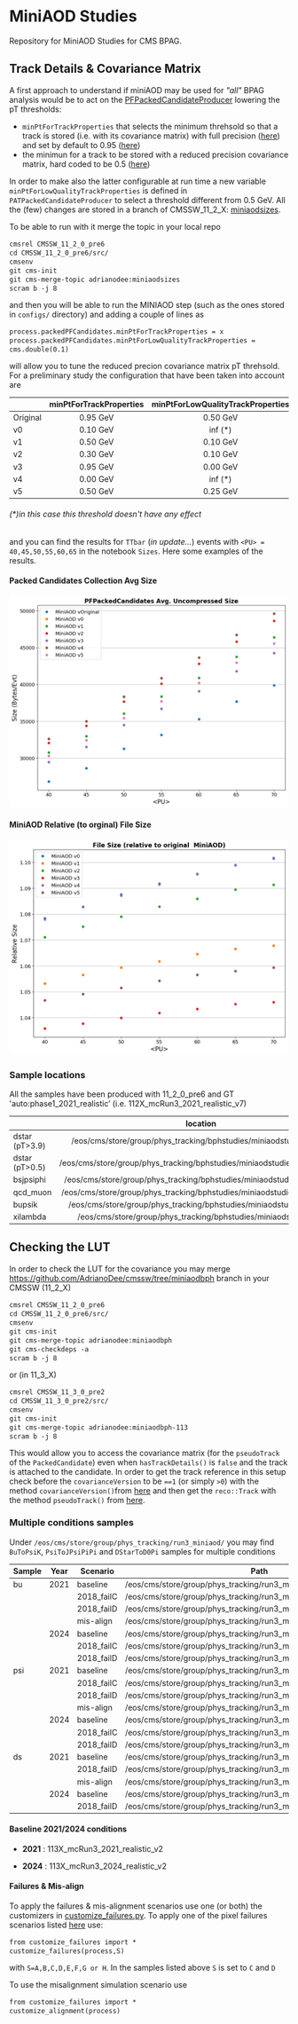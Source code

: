 
# MiniAOD Studies
Repository for MiniAOD Studies for CMS BPAG.

## Track Details & Covariance Matrix 

A first approach to understand if miniAOD may be used for *"all"* BPAG analysis would be to act on the [PFPackedCandidateProducer](https://github.com/cms-sw/cmssw/blob/master/PhysicsTools/PatAlgos/plugins/PATPackedCandidateProducer.cc) lowering the pT thresholds:

- `minPtForTrackProperties` that selects the minimum threhsold so that a track is stored (i.e. with its covariance matrix) with full precision ([here](https://github.com/cms-sw/cmssw/blob/master/PhysicsTools/PatAlgos/plugins/PATPackedCandidateProducer.cc#L133)) and set by default to 0.95 ([here](https://github.com/cms-sw/cmssw/blob/master/PhysicsTools/PatAlgos/python/slimming/packedPFCandidates_cfi.py#L19))
- the minimun for a track to be stored with a reduced precision covariance matrix, hard coded to be 0.5 ([here](https://github.com/cms-sw/cmssw/blob/master/PhysicsTools/PatAlgos/plugins/PATPackedCandidateProducer.cc#L308))

In order to make also the latter configurable at run time a new variable `minPtForLowQualityTrackProperties` is defined in `PATPackedCandidateProducer` to select a threshold different from 0.5 GeV. All the (few) changes are stored in a branch of CMSSW_11_2_X: [miniaodsizes](https://github.com/AdrianoDee/cmssw/tree/miniaodsizes).

To be able to run with it merge the topic in your local repo

```
cmsrel CMSSW_11_2_0_pre6
cd CMSSW_11_2_0_pre6/src/
cmsenv
git cms-init
git cms-merge-topic adrianodee:miniaodsizes
scram b -j 8
```

and then you will be able to run the MINIAOD step (such as the ones stored in `configs/` directory) and adding a couple of lines as

```
process.packedPFCandidates.minPtForTrackProperties = x
process.packedPFCandidates.minPtForLowQualityTrackProperties = cms.double(0.1)
```

will allow you to tune the reduced precion covariance matrix pT threhsold. For a preliminary study the configuration that have been taken into account are

|          | minPtForTrackProperties | minPtForLowQualityTrackProperties |
|----------|:-----------------------:|:---------------------------------:|
| Original |         0.95 GeV        |              0.50 GeV             |
| v0       |         0.10 GeV        |              inf (*)              |
| v1       |         0.50 GeV        |              0.10 GeV             |
| v2       |         0.30 GeV        |              0.10 GeV             |
| v3       |         0.95 GeV        |              0.00 GeV             |
| v4       |         0.00 GeV        |              inf (*)              |
| v5       |         0.50 GeV        |              0.25 GeV             |

###### (*)in this case this threshold doesn't have any effect

and you can find the results for `TTbar` (*in update...*) events with `<PU> = 40,45,50,55,60,65` in the notebook `Sizes`. Here some examples of the results.


#### Packed Candidates Collection Avg Size
![miniaod_candidates_avg_unc](https://raw.githubusercontent.com/AdrianoDee/warehouse/master/img/miniaod_candidates_avg_unc.png)

#### MiniAOD Relative (to orginal) File Size
![miniaod_file_rel](https://raw.githubusercontent.com/AdrianoDee/warehouse/master/img/miniaod_file_rel.png)



### Sample locations

All the samples have been produced with 11_2_0_pre6 and GT 'auto:phase1_2021_realistic’ (i.e. 112X_mcRun3_2021_realistic_v7)

|                | location                                                      | events                            | config                            |
|----------------|:-------------------------------------------------------------:|:---------------------------------:|:---------------------------------:|
| dstar (pT>3.9) | /eos/cms/store/group/phys_tracking/bphstudies/miniaodstudies/dstar/         |              ~90k                 |   [DStarToD0Pi_D0KPi_pT3p9](https://github.com/AdrianoDee/miniaodstudies/blob/main/configs/DStarToD0Pi_D0KPi_DStarFilter_13TeV_GEN_SIM.py)   |
| dstar (pT>0.5) | /eos/cms/store/group/phys_tracking/bphstudies/miniaodstudies/dstar_lowpt/   |              ~50k                 |   [DStarToD0Pi_D0Kpi_pT0p5](https://github.com/AdrianoDee/miniaodstudies/blob/main/configs/DStarToD0Pi_D0KPi_DStarFilter_13TeV_LowPt_GEN_SIM.py)
| bsjpsiphi      | /eos/cms/store/group/phys_tracking/bphstudies/miniaodstudies/bsjpsiphi/     |              ~50k                 |             [BsToJpsiPhi](https://github.com/AdrianoDee/miniaodstudies/blob/main/configs/BsToJpsiPhi_GEN_SIM.py)           |
| qcd_muon       | /eos/cms/store/group/phys_tracking/bphstudies/miniaodstudies/qcd_muon/      |              ~60k                 |             [QCD](https://github.com/AdrianoDee/miniaodstudies/blob/main/configs/QCD_GEN_SIM.py)                      |
| bupsik         | /eos/cms/store/group/phys_tracking/bphstudies/miniaodstudies/bupsik/         |              ~30k                 |             [BuPsiK](https://github.com/AdrianoDee/miniaodstudies/blob/main/configs/BuToPsi2SK_Psi2SToJpsiPiPi_BMuonFilter_DGamma0_TuneCP5_13TeV_GEN_SIM.py)                     |
| xilambda       | /eos/cms/store/group/phys_tracking/bphstudies/miniaodstudies/xi/            |              ~50k                 |             [Xi](https://github.com/AdrianoDee/miniaodstudies/blob/main/configs/XiMinus_13TeV_GEN_SIM.py)                     |


## Checking the LUT

In order to check the LUT for the covariance you may merge https://github.com/AdrianoDee/cmssw/tree/miniaodbph branch in your CMSSW (11_2_X)

```
cmsrel CMSSW_11_2_0_pre6
cd CMSSW_11_2_0_pre6/src/
cmsenv
git cms-init
git cms-merge-topic adrianodee:miniaodbph
git cms-checkdeps -a 
scram b -j 8
```

or (in 11_3_X)

```
cmsrel CMSSW_11_3_0_pre2
cd CMSSW_11_3_0_pre2/src/
cmsenv
git cms-init
git cms-merge-topic adrianodee:miniaodbph-113
scram b -j 8
```

This would allow you to access the covariance matrix (for the `pseudoTrack` of the `PackedCandidate`) even when `hasTrackDetails()` is `false` and the track is attached to the candidate. In order to get the track reference in this setup check before the `covarianceVersion` to be `==1` (or simply `>0`) with the method `covarianceVersion()`from [here](https://github.com/AdrianoDee/cmssw/blob/miniaodbph/DataFormats/PatCandidates/interface/PackedCandidate.h#L672) and then get the `reco::Track` with the method `pseudoTrack()` from [here](https://github.com/AdrianoDee/cmssw/blob/miniaodbph/DataFormats/PatCandidates/interface/PackedCandidate.h#L773).


### Multiple conditions samples

Under `/eos/cms/store/group/phys_tracking/run3_miniaod/` you may find `BuToPsiK`, `PsiToJPsiPiPi` and `DStarToD0Pi` samples for multiple conditions

| Sample | Year | Scenario  | Path                                                            | Events |
|--------|------|-----------|-----------------------------------------------------------------|--------|
| bu     | 2021 | baseline  | /eos/cms/store/group/phys_tracking/run3_miniaod/bu/2021/        | 61k    |
|        |      | 2018_failC | /eos/cms/store/group/phys_tracking/run3_miniaod/bu/2021_failC/  | 61k    |
|        |      | 2018_failD | /eos/cms/store/group/phys_tracking/run3_miniaod/bu/2021_failD/  | 60k    |
|        |      | mis-align | /eos/cms/store/group/phys_tracking/run3_miniaod/bu/2021_align/  | 78k    |
|        | 2024 | baseline  | /eos/cms/store/group/phys_tracking/run3_miniaod/bu/2024/        | 57k    |
|        |      | 2018_failC | /eos/cms/store/group/phys_tracking/run3_miniaod/bu/2024_failC/  | 75k    |
|        |      | 2018_failD | /eos/cms/store/group/phys_tracking/run3_miniaod/bu/2024_failD/  | 54k    |
| psi    | 2021 | baseline  | /eos/cms/store/group/phys_tracking/run3_miniaod/psi/2021/       | 67k    |
|        |      | 2018_failC | /eos/cms/store/group/phys_tracking/run3_miniaod/psi/2021_failC/ | 50k    |
|        |      | 2018_failD | /eos/cms/store/group/phys_tracking/run3_miniaod/psi/2021_failD/ | 190k   |
|        |      | mis-align | /eos/cms/store/group/phys_tracking/run3_miniaod/psi/2021_align/ | 125k   |
|        | 2024 | baseline  | /eos/cms/store/group/phys_tracking/run3_miniaod/psi/2024/       | 110k   |
|        |      | 2018_failC | /eos/cms/store/group/phys_tracking/run3_miniaod/psi/2024_failC/ | 178k   |
|        |      | 2018_failD | /eos/cms/store/group/phys_tracking/run3_miniaod/psi/2024_failD/ | 87k    |
| ds     | 2021 | baseline  | /eos/cms/store/group/phys_tracking/run3_miniaod/ds_lowpt/2021/        | 180k    |
|        |      | 2018_failD | /eos/cms/store/group/phys_tracking/run3_miniaod/ds_lowpt/2021_failD/  | 115k   |
|        |      | mis-align | /eos/cms/store/group/phys_tracking/run3_miniaod/ds_lowpt/2021_align/  | 210k   |
|        | 2024 | baseline  | /eos/cms/store/group/phys_tracking/run3_miniaod/ds_lowpt/2024/        | 250k    |
|        |      | 2018_failD | /eos/cms/store/group/phys_tracking/run3_miniaod/ds_lowpt/2024_failD/  | 100k   |

#### Baseline 2021/2024 conditions

* __2021__ :  113X_mcRun3_2021_realistic_v2

* __2024__ : 113X_mcRun3_2024_realistic_v2

#### Failures & Mis-align

To apply the failures & mis-alignment scenarios use one (or both) the customizers in [customize_failures.py](https://github.com/AdrianoDee/miniaodstudies/blob/main/configs/customize_failures.py). To apply one of the pixel failures scenarios listed [here](https://twiki.cern.ch/twiki/bin/viewauth/CMS/SiPixelPhase1FailureScenarios#Failure_Scenario_studies_in_2018) use:

```
from customize_failures import *
customize_failures(process,S)
```

with `S=A,B,C,D,E,F,G or H`. In the samples listed above `S` is set to `C` and `D`

To use the misalignment simulation scenario use

```
from customize_failures import *
customize_alignment(process)
```
